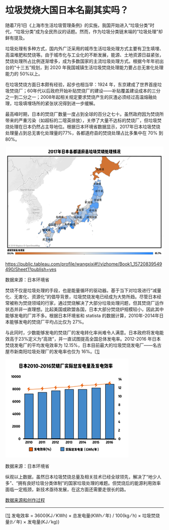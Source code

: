 # 垃圾焚烧大国日本名副其实吗？

随着7月1日《上海市生活垃圾管理条例》的实施，我国开始进入“垃圾分类”时代，“垃圾分类”成为全民热议的话题。然而，作为垃圾分类链末端的“垃圾处理”却鲜有提及。



垃圾处理有多种方式，国内外广泛采用的城市生活垃圾处理方式主要有卫生填埋、高温堆肥和焚烧等。由于城市化与工业化的不断发展，能源、土地资源日益紧张，焚烧处理所占比例逐渐增多，成为多数国家的主流垃圾处理方式。根据今年年初出台的“十三五”规划，到 2020 年我国城镇生活垃圾焚烧处理能力要占总无害化处理能力的 50%以上。



 在垃圾焚烧方面日本颇有经验，起步也相当早：1924 年，东京建成了世界首座垃圾焚烧厂；60年代以后政府开始补贴焚烧厂的建设——补贴覆盖建设成本的三分之一到二分之一；2008年起相关规定要求焚烧产生的灰渣必须经过高温熔融处理，垃圾填埋场所的紧张状况得到进一步缓解。

 

最高峰时期，日本的焚烧厂数量一度占到全球的百分之七十。虽然政府因为焚烧所带来的严重污染（如超标的二噁英排放），关停了大量不达标的焚烧厂，但垃圾焚烧处理在日本仍然占主导地位。根据日本环境省数据显示，2017年日本垃圾焚烧处理量占到总无害化处理量的77%，各都道府县的焚烧处理占比多集中在 70% 到 80%。

![](images/5_ratio.jpg)

https://public.tableau.com/profile/wangxixi#!/vizhome/Book1_15720839549490/Sheet1?publish=yes

数据来源：日本环境省

焚烧不仅是垃圾处理的手段，也是能量循环的驱动器。基于当下对垃圾进行“减量化、无害化、资源化”的倡导背景，垃圾焚烧发电已经成为大势所趋。尽管日本经常被称为焚烧领域的行家，通过焚烧解决了大部分垃圾处理问题，但其焚烧厂运作状态并非一直理想。比起美国或欧盟各国，日本大部分焚烧炉规模较小，因此其中能够发电的厂并不多。根据日本环境省和 statista 的数据计算，2010年-2014年日本能够发电的焚烧厂平均占比仅为 27%。

 

与此同时，少数能够发电的焚烧厂的发电转化率尚难令人满意。日本政府将发电能效高于23%定义为“高效”，并一直试图提高全国总体发电率。2012-2016 年日本焚烧发电厂的平均发电效率为 12.15%，日本目前最大的垃圾焚烧发电厂——名古屋市新南阳垃圾处理厂的发电率也仅为 16%。[[1\]](#_ftn1)

 ![](images/5_efficiency.jpg)

数据来源：日本环境省

 

纵观以上数据，虽然日本垃圾焚烧总量及相关技术已经全球领先，解决了“地少人多”、“拥有良好垃圾分类体制”的国家垃圾处理的难题。但焚烧后的能源利用效率面临一定瓶颈，新技术亟待发展，在这方面还需要走很长的路。

[数据来源和创作过程](https://github.com/xixixi497/my-homework/blob/master/week%205%20%E8%BF%87%E7%A8%8B%E6%AD%A5%E9%AA%A4.md)

------

[[1\]](#_ftnref1)
发电效率 = 3600(KJ ⁄ KWh) × 总发电量(KWh ⁄ 年) / 100(kg ⁄ h) × 垃圾焚烧量(t ⁄ 年) × 发电量(KJ ⁄ kg)}

